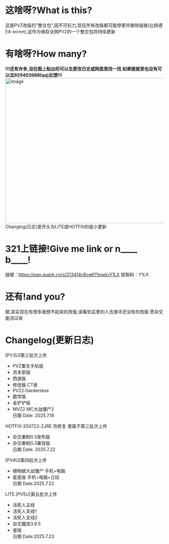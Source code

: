 # 这啥呀?What is this?
这是PVZ改版的"整合包",因不可抗力,现在所有改版都可能停更并删除链接(比杨德EA wcnm),这作为保存全网PVZ的一个整合包将持续更新<br />
# 有啥呀?How many?
**!!!还有许多,没在图上贴出的可以去更改日志或网盘里找一找 如果链接里也没有可以去929402688(qq)反馈!!!**
<img width="1429" height="461" alt="image" src="https://github.com/user-attachments/assets/26a5762a-5b42-467a-8ec9-a147dcef4df7" /><br />
Changlog(日志)里开头为LITE或HOTFIX的是小更新
# 321上链接!Give me link or n____ b____!
链接：https://pan.quark.cn/s/213414c6ce61?pwd=Y1LX
提取码：Y1LX
# 还有!and you?
额,其实现在有很多我想不起来的改版,请看到这里的人去搜寻还没有的改版
愿杂交能活过来
# Changelog(更新日志)
\[PV3U\]第三批次上传
+ PVZ重生手机版
+ 资本家版
+ 西游版
+ 修改器 CT表
+ PVZ2:Gardenless
+ 数学版
+ 金铲铲版
+ MVZ2 MC大战僵尸2<br>
日期 Date: 2025.7.18

HOTFIX-250722-ZJRE 热修复 隶属于第三批次上传
+ 杂交重制0.3发布版
+ 杂交重制0.3兼容版<br>
日期 Date: 2025.7.22

\[PV4U\]第四批次上传
+ 植物娘大战僵尸 手机+电脑
+ 星座版 手机+电脑+立绘<br>
日期 Date:2025.7.22

LITE.\[PV5U\]第五批次上传
+ 活死人主线
+ 活死人支线1
+ 活死人支线2
+ 杂交魔改3.9.5
+ 鉴版<br>
日期 Date:2025.7.23
